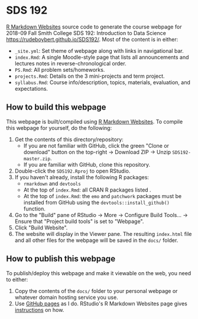 # SDS 192

[R Markdown Websites](https://rmarkdown.rstudio.com/rmarkdown_websites.htm)
source code to generate the course webpage for 2018-09 Fall Smith College SDS
192: Introduction to Data Science <https://rudeboybert.github.io/SDS192/>. Most
of the content is in either:

* `_site.yml`: Set theme of webpage along with links in navigational bar.
* `index.Rmd`: A single Moodle-style page that lists all announcements and lectures notes in reverse-chronological order.
* `PS.Rmd`: All problem sets/homeworks.
* `projects.Rmd`: Details on the 3 mini-projects and term project.
* `syllabus.Rmd`: Course info/description, topics, materials, evaluation, and expectations.


## How to build this webpage

This webpage is built/compiled using [R Markdown
Websites](https://rmarkdown.rstudio.com/rmarkdown_websites.htm). To compile this
webpage for yourself, do the following:

1. Get the contents of this directory/repository:
    + If you are not familiar with GitHub, click the green "Clone or download" button on the top-right -> Download ZIP -> Unzip `SDS192-master.zip`.
    + If you are familiar with GitHub, clone this repository.
1. Double-click the `SDS192.Rproj` to open RStudio.
1. If you haven't already, install the following R packages:
    * `rmarkdown` and `devtools`
    * At the top of `index.Rmd`: all CRAN R packages listed .
    * At the top of `index.Rmd`: the `emo` and `patchwork` packages must be installed from GitHub using the `devtools::install_github()` function.
1. Go to the "Build" pane of RStudio -> More -> Configure Build Tools... -> Ensure that "Project build tools" is set to "Webpage".
1. Click "Build Website". 
1. The website will display in the Viewer pane. The resulting `index.html` file and all other files for the webpage will be saved in the `docs/` folder.


## How to publish this webpage

To publish/deploy this webpage and make it viewable on the web, you need to either:

1. Copy the contents of the `docs/` folder to your personal webpage or whatever
domain hosting service you use.
1. Use [GitHub pages](https://pages.github.com/) as I do. RStudio's R Markdown Websites page gives [instructions](http://rmarkdown.rstudio.com/rmarkdown_websites.html#publishing_websites) on how.
